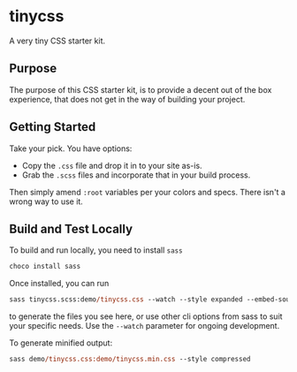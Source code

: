 # tinycss

A very tiny CSS starter kit.

## Purpose

The purpose of this CSS starter kit, is to provide a decent out of the box experience, that does not get in the way of building your project.

## Getting Started

Take your pick. You have options:

- Copy the `.css` file and drop it in to your site as-is.
- Grab the `.scss` files and incorporate that in your build process.

Then simply amend `:root` variables per your colors and specs. There isn't a wrong way to use it.

## Build and Test Locally

To build and run locally, you need to install `sass`

```ps
choco install sass
```

Once installed, you can run

```ps
sass tinycss.scss:demo/tinycss.css --watch --style expanded --embed-sources
```

to generate the files you see here, or use other cli options from sass to suit your specific needs. Use the `--watch` parameter for ongoing development.

To generate minified output:

```ps
sass demo/tinycss.css:demo/tinycss.min.css --style compressed
```
